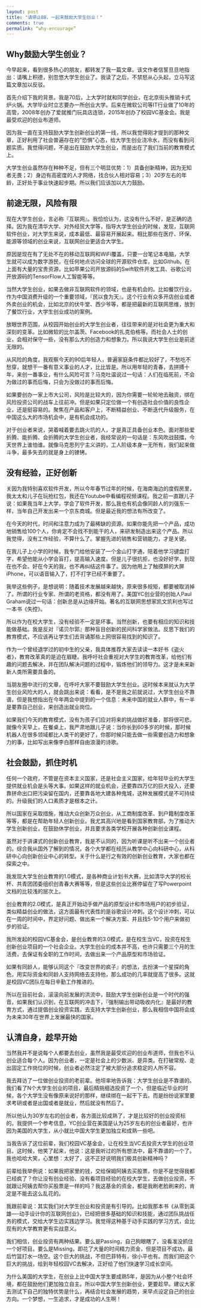 ```yaml
---
layout: post
title: "请停止BB，一起来鼓励大学生创业！"
comments: true
permalink: “why-encourage”
---
```


## Why鼓励大学生创业？


今早起来，看到很多热心的朋友，都转发了我一篇文章。该文作者信誓旦旦地指出：请嘴上积德，别忽悠大学生创业了。我读了之后，不禁怒从心头起，立马写这篇文章加以反驳。

首先介绍下我的背景。我是70后，上大学时就和同学创业，在北京街头推销卡式炉火锅。大学毕业时立志要办一所创业大学。后来在微软公司等IT行业做了10年的高管，2008年创办了爱就推门玩具店连锁，2015年创办了校园VC基金会。我是最受欢迎的创业布道师。

因为我一直在支持鼓励大学生创新创业的第一线，所以我觉得刚才提到的那种文章，正好利用了社会普遍存在的”恐惧”心态，给大学生创业浇冷水，而没有看到问题实质。我觉得问题，不是出在鼓励大学生创业，而是出在了我们当前的教育模式上。

大学生创业虽然存在种种不足，但有三个明显优势：1）具备创新精神，因为无知者无畏；2）身边有高密度的人才网络，找合伙人相对容易；3）20岁左右的年龄，正好处于事业快速起步期。所以我们应该加以大力鼓励。

## 前途无限，风险有限

现在大学生创业，言必称『互联网』。我恰恰认为，这没有什么不好，是正确的选择。因为我在清华大学、对外经贸大学等，指导大学生创业的时候，发现，互联网软件创业，对大学生来说，成本最低、最容易开展起来。相比那些在医疗、环保、能源等领域的创业来说，互联网创业更适合大学生。

原因是现在有了无处不在的移动互联网和WiFi覆盖，只要一台笔记本电脑，大学生就可以成为数字游民，在任何地点访问全球的开源软件仓库，比如Github。在上面有大量的宝贵资源，比如苹果公司开放源码的Swift软件开发工具、谷歌公司开放源码的TensorFlow人工智能等等。

当然大学生创业，如果去做非互联网软件的领域，也是有机会的。比如餐饮行业，作为中国消费升级的一个重要领域，『民以食为天』。这个行业有众多开店创业或者外卖创业的机会，比如北京的伏牛堂、西少爷等，都是把最新的互联网思维，放到了餐饮行业，大学生创业成功的案例。

放眼世界范围，从校园开始创业的大学生创业者，往往带来的是对社会更为重大和深刻的变革。比如微软的比尔盖茨、Facebook的扎克伯格等。而社会人士的创业，会相对保守一些，没有那么大的创造力和想象力。所以我说大学生创业是前途无限的。

从风险的角度，我观察今天的90后年轻人，普遍家庭条件都比较好了，不愁吃不愁穿，就想干一番有意义事业的人才，比比皆是。所以用年轻的青春，去拼搏十年，来创一番事业，有什么风险可言？马克吐温说过一句话：人们在临死前，不会为做过的事而后悔，只会为没做过的事而后悔。

如果要创办一家上市大公司，风险是比较大的，因为你需要一轮轮地去融资，绑在风险投资公司的战车上往前冲。但是如果只定位做一个有创造社会价值的良性企业，还是挺容易的。聚焦在产品和客户上，不断精益创业、不断迭代升级服务，在中国这么大的市场机会中，是有机会成功的。

对于创业者来说，哭着喊着要去跳火坑的人，才是真正具备创业本色。面对那些爱折腾、能折腾、会折腾的大学生创业者，我经常说的一句话是：东风吹战鼓擂，今天世界上谁怕谁。就像马克思列宁主义讲的，工人阶级本身一无所有，我们起来做斗争，最多失去的就是身上的镣铐。

## 没有经验，正好创新

关因为我特别喜欢软件开发，所以今年春节过年的时候，在海南海边的度假房里，我太太和儿子在玩抢红包，我还在Youtube中看编程视频课程。我之前一直跟儿子说：如果我当年上大学，学会了软件开发，那么我也有机会像同龄人的刘强东一样，当年自己开发出来一个京东商城。但是最近我的想法有所改变了。

在今天的时代，时间和注意力成为了最稀缺的资源。如果你能先把一个产品，成功地销售给100个人，你肯定不会找不到能干的人，来研发制造出来这个产品。所以我觉得，没有工作经验，不算什么了。掌握先进的销售和营销能力，才是关键。

在我儿子上小学的时候，我专门给他安装了一个金山打字通，陪着他学习键盘打字，希望他能从小学会盲打，提高输入速度。但是儿子很抗拒，也没好好学，到现在也不会。好在今天的我，也不再纠结这件事了。因为他用上了触摸屏的大屏iPhone，可以语音输入了，打不打字已经不重要了。

我举这些例子，是想说明：随着技术发展越来越快，原来很多规矩，都要被取消掉了。所谓的行业专家、所谓的老资格，都没有用了。美国YC创业营的创始人Paul Graham说过一句话：创新总是从边缘开始。著名的互联网思想家凯文凯利也写过一本书《失控》。

所以作为在校大学生，没有经验不一定是坏事。当然创新，也要有相应的知识和技能做基础。我是反对『诺贝尔郭』那种盲目创新的民间科学家做法。反思下我们的教育模式，不应该再让学生们去背诵那些上网很容易找到的知识了。

作为一个曾经退学过的初中生的父亲，我具体推荐大家去读读一本好书《盗火者》，教育改革真的是迫在眉睫。我呼吁社会重视对大学生的教育改革，给他们有趣的问题去解决，并在团队解决问题的过程中，锻炼他们的领导力。这才是未来新新人类所需要具备的。

当朋友圈中流行的文章，在呼吁大家不要鼓励大学生创业。这时候本来就认为大学生创业风险大的人，就会跳出来说：看看，是不是我之前就说过，大学生创业不靠谱。但是我想指出在今年两会中提到的一个信息：未来中国的就业人群中，有一半是要靠自己创业，来创造出就业岗位。

如果我们今天的教育模式，没有为孩子们应对将来的挑战做好准备，那将很可悲。就像今天早上，在餐桌上，我严肃地跟儿子说：当你长到60多岁的时候，那时候机器人在很多领域都比人类干的更好了，你那时候只能去做一些需要创造力和想象力的事，比如写出来像李白那样自由浪漫的诗歌。

## 社会鼓励，抓住时机

任何一个政府，不管是在资本主义国家，还是社会主义国家，给年轻毕业的大学生提供就业机会是头等大事。如果这样的就业机会，还要靠四万亿的巨大投入，还要靠拼命出口把污染留在国内，还要靠各地大建各种鬼城，这种发展模式是不可持续的。升级我们的人口素质才是根本之计。

所以国家在采取措施，推动大众创新万众创业，从工商制度改革、到户籍制度改革等等，都是在帮助年轻人创新创业。我尤其高兴地是看到国家教育部，为了推动大学生创新创业，在鼓励休学创业，并且要求各类学校开展各种创新创业课程。

虽然对于讲课式的创新创业教育，我是不认同的，因为听课是听不出来一个创业者的。综合我从国外了解到的情况，各个大学都在经历从教学中心向科研中心，从科研中心向创新创业中心的转型。关于什么是行之有效的创新创业教育，大家也都在探索之中。

我发现大学生创业教育的1.0模式，是各种商业计划书大赛，比如清华大学的校长杯、共青团团委组织创青春大赛等等，但是这些创业比赛停留在了写Powerpoint文档的比较浅的层次上。

创业教育的2.0模式，是真正开始动手做产品的原型设计和市场用户的初步验证，类似精益创业的做法，这方面最有代表性的是谷歌设计冲刺。这个设计冲刺，可以在一周的时间中，界定好问题、做出来一个解决方案、并且找5-10个用户来做初步的验证。

我所发起的校园VC基金会，是创业教育的3.0模式，是在校生当VC，投资在校生创新创业项目的一个社会企业。大学生创业的成本并不高，也许只需要三个月的生活费，去保证有全职的工作时间，去做出来一个产品原型和市场验证。

如果有同龄人，能够认同这个『改变世界的疯子』的想法，去扮演一个星探的角色，用实际资金和同龄人支持网络去支持他，那么成功的几率就提高了很多。这就是校园VC团队在每日辛勤工作推进的。

所以在目前社会，滚滚向前发展的洪流中，鼓励大学生创新创业是一个时代的强音。如果我们认识到，在互联网的冲击下，『强制输出带动吸收内化』是最好的教育方式，通过提倡创业投资实践，去支持大学生创新创业，那么我相信中国将会成为未来30年在世界上发展最快的国家。

## 认清自身，趁早开始

当然我并不是说每个人都要去创业，虽然我是最受欢迎的创业布道师，但我也不认创业适合每个人。因为创业者，一定是社会上的少数派、是异类。在打破常规、走出固定工作岗位的时候，创业者必然注定了被大部分追求稳定的人所不容。

我去拜访了一位做创业投资的老前辈。他坦率地告诉我：大学生创业是不靠谱的。我们看了N个大学生创业的项目，最后精挑细选投资了一个，但是临近毕业的时候，各个大学生没有像原来说好的那样，继续绑在一起干下去。而是纷纷说家里要求考研或者是出国或者是就业，然后就没有然后了。

所以他认为30岁左右的创业者，各方面比较成熟了，才是比较好的创业投资标的。我提供一个参考信息，YC创业营在美国是认为25岁左右的创业者最好，也许因为美国的大学生，从小就比中国大学生更加独立和成熟一些吧。

当我告诉了这位前辈，我们校园VC基金会，让在校生当VC去投资大学生的创业项目。这时候，他笑了起来，他说：这是我听过的所有想法中，最不靠谱的一个了。我也哈哈大笑，心里想：太好了，这不正好说明我们极具创新精神吗？

前辈给我举例说：如果我把家里的钱，交给保姆阿姨去买股票，你是不是觉得我都已经疯了？你让没有创业经验、没有看项目经验的在校大学生，去做创业投资，不就跟让阿姨去帮你买股票是一样的吗？我这基金的资金，都是我刷老脸刷来的，肯定是不能去这么乱花的。

我跟前辈说：其实我们对大学生创业和投资是有引导的。比如我那本书《从零到英雄—-动手设计你的互联网创业》，已经把很多基础的知识和技能，通过团队挑战任务的模式，交给大学生边实践边学习。我觉得这种基于动手实践的学习方式，会比现有的大学教育更有实战意义。

我们相信，创业投资有两种结果。要么是Passing，自己狗眼瞎了，没看准没抓住一个好项目。要么是Missing，即花了大量的时间精力资金，但是项目不成功，最后竹篮打水一场空。这个巨大的挑战，不但巴菲特有，徐小平也有。而我们把这个巨大的挑战，给到年轻校园VC去解决，正好给了他们快速学习成长空间。

为什么美国的大学生，在创业上比中国大学生要成熟5年，是因为从小整个社会环境，都在鼓励他们更加独立自主。所以中国大学生创新创业，更要趁早。建议大家去测试下自己的独特优势是什么，再结合社会发展的趋势，来早点设定自己的创业方向。一个梦想，一生追求，才是成功的人生啊！